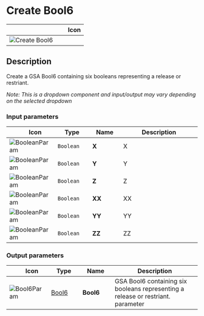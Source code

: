 # Create Bool6
<!--- This file has been auto-generated, do not change it manually! Edit the generator here: https://github.com/arup-group/GSA-Grasshopper/tree/main/DocsGeneration --->

|<img width="150"/> Icon |
| ----------- |
|![Create Bool6](./images/CreateBool6.png) |

## Description

Create a GSA Bool6 containing six booleans representing a release or restriant.

_Note: This is a dropdown component and input/output may vary depending on the selected dropdown_

### Input parameters

|<img width="20"/> Icon |<img width="200"/> Type |<img width="200"/> Name |<img width="1000"/> Description |
| ----------- | ----------- | ----------- | ----------- |
|![BooleanParam](./images/BooleanParam.png) |`Boolean` |**X** |X |
|![BooleanParam](./images/BooleanParam.png) |`Boolean` |**Y** |Y |
|![BooleanParam](./images/BooleanParam.png) |`Boolean` |**Z** |Z |
|![BooleanParam](./images/BooleanParam.png) |`Boolean` |**XX** |XX |
|![BooleanParam](./images/BooleanParam.png) |`Boolean` |**YY** |YY |
|![BooleanParam](./images/BooleanParam.png) |`Boolean` |**ZZ** |ZZ |

### Output parameters

|<img width="20"/> Icon |<img width="200"/> Type |<img width="200"/> Name |<img width="1000"/> Description |
| ----------- | ----------- | ----------- | ----------- |
|![Bool6Param](./images/Bool6Param.png) |[Bool6](gsagh-bool6-parameter.md) |**Bool6** |GSA Bool6 containing six booleans representing a release or restriant. parameter |


